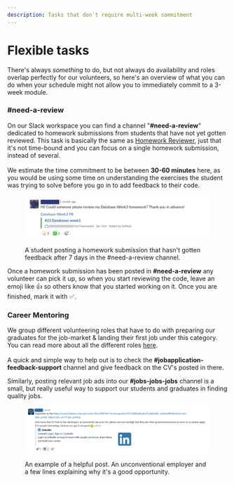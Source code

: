 ```yaml
---
description: Tasks that don't require multi-week commitment
---
```


# Flexible tasks

There's always _something_ to do, but not always do availability and roles overlap perfectly for our volunteers, so here's an overview of what you can do when your schedule might not allow you to immediately commit to a 3-week module.

### #need-a-review

On our Slack workspace you can find a channel "**#need-a-review**" dedicated to homework submissions from students that have not yet gotten reviewed. This task is basically the same as [Homework Reviewer](homework-reviewer.md), just that it's not time-bound and you can focus on a single homework submission, instead of several.\
\
We estimate the time commitment to be between **30-60 minutes** here, as you would be using some time on understanding the exercises the student was trying to solve before you go in to add feedback to their code.

<figure><img src="../../.gitbook/assets/Screenshot 2023-03-13 at 14.36.20.png" alt=""><figcaption><p>A student posting a homework submission that hasn't gotten feedback after 7 days in the #need-a-review channel. </p></figcaption></figure>

Once a homework submission has been posted in **#need-a-review** any volunteer can pick it up, so when you start reviewing the code, leave an emoji like 👍 so others know that you started working on it. Once you are finished, mark it with ✅.

### Career Mentoring

We group different volunteering roles that have to do with preparing our graduates for the job-market & landing their first job under this category. You can read more about all the different roles [here](../career-mentors/).\
\
A quick and simple way to help out is to check the **#jobapplication-feedback-support** channel and give feedback on the CV's posted in there.&#x20;

Similarly, posting relevant job ads into our **#jobs-jobs-jobs** channel is a small, but really useful way to support our students and graduates in finding quality jobs.

<figure><img src="../../.gitbook/assets/jobs-jobs-jobs.png" alt=""><figcaption><p>An example of a helpful post. An unconventional employer and a few lines explaining why it's a good opportunity.</p></figcaption></figure>

